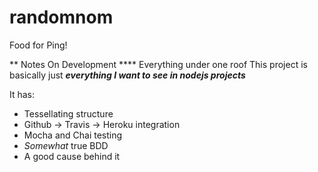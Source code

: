 randomnom
=========

Food for Ping!

** Notes On Development
**** Everything under one roof
This project is basically just ***everything I want to see in nodejs projects***

It has:
* Tessellating structure
* Github -> Travis -> Heroku integration
* Mocha and Chai testing
* *Somewhat* true BDD
* A good cause behind it
